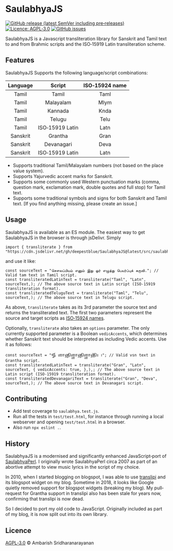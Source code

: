 # SaulabhyaJS

[![GitHub release (latest SemVer including pre‐releases)](https://img.shields.io/github/v/release/deepestblue/SaulabhyaJS?include_prereleases&sort=semver&style=for-the-badge)](https://github.com/deepestblue/SaulabhyaJS/releases) [![Licence: AGPL‐3.0](https://img.shields.io/github/license/deepestblue/SaulabhyaJS?label=LICENCE&style=for-the-badge)](https://www.gnu.org/licenses/agpl-3.0.en.html) [![GitHub issues](https://img.shields.io/github/issues/deepestblue/SaulabhyaJS?style=for-the-badge)](https://github.com/deepestblue/SaulabhyaJS/issues)

SaulabhyaJS is a Javascript transliteration library for Sanskrit and Tamil text to and from Brahmic scripts and the ISO‐15919 Latin transliteration scheme.

## Features

SaulabhyaJS Supports the following language/script combinations:

| Language |      Script     | ISO‐15924 name |
|:--------:|:---------------:|:--------------:|
|   Tamil  |      Tamil      |      Taml      |
|   Tamil  |    Malayalam    |      Mlym      |
|   Tamil  |     Kannada     |      Knda      |
|   Tamil  |      Telugu     |      Telu      |
|   Tamil  | ISO‐15919 Latin |      Latn      |
| Sanskrit |     Grantha     |      Gran      |
| Sanskrit |    Devanagari   |      Deva      |
| Sanskrit | ISO‐15919 Latin |      Latn      |

* Supports traditional Tamil/Malayalam numbers (not based on the place value system).
* Supports Yajurvedic accent marks for Sanskrit.
* Supports some commonly used Western punctuation marks (comma, question mark, exclamation mark, double quotes and full stop) for Tamil text.
* Supports some traditional symbols and signs for both Sanskrit and Tamil text. [If you find anything missing, please create an issue.]

## Usage

SaulabhyaJS is available as an ES module. The easiest way to get SaulabhyaJS in the browser is through jsDelivr. Simply

    import { transliterate } from "https://cdn.jsdelivr.net/gh/deepestblue/SaulabhyaJS@latest/src/saulabhya.min.js";

and use it like:

    const sourceText = "சௌலப்பியம் எனும் இது ஓர் எழுத்து பெயர்ப்புக் கருவி."; // Valid tam text in Tamil script.
    const transliteratedLatinText = transliterate("Taml", "Latn", sourceText,); // The above source text in Latin script (ISO‐15919 transliteration format).
    const transliteratedTeluguText = transliterate("Taml", "Telu", sourceText,); // The above source text in Telugu script.

As above, `transliterate` takes as its 3rd parameter the source text and returns the transliterated text. The first two parameters represent the source and target scripts as [ISO‐15924 names](https://en.wikipedia.org/wiki/ISO_15924).

Optionally, `transliterate` also takes an `options` parameter. The only currently supported parameter is a Boolean `vedicAccents`, which determines whether Sanskrit text should be interpreted as including Vedic accents. Use it as follows:

    const sourceText = "𑍐 𑌶𑌾𑌨𑍍𑌤𑌿॒𑌶𑍍𑌶𑌾𑌨𑍍𑌤𑌿॒𑌶𑍍𑌶𑌾𑌨𑍍𑌤𑌿᳴𑌃 ।"; // Valid vsn text in Grantha script.
    const transliteratedLatinText = transliterate("Gran", "Latn", sourceText, { vedicAccents: true, },),; // The above source text in Latin script (ISO‐15919 transliteration format).
    const transliteratedDevanagariText = transliterate("Gran", "Deva", sourceText,); // The above source text in Devanagari script.

## Contributing

* Add test coverage to `saulabhya.test.js`.
* Run all the tests in `test/test.html`, for instance through running a local webserver and opening `test/test.html` in a browser.
* Also run `npx eslint .`.

## History

SaulabhyaJS is a modernised and significantly enhanced JavaScript‐port of [SaulabhyaPerl](https://github.com/deepestblue/SaulabhyaPerl). I originally wrote SaulabhyaPerl circa 2007 as part of an abortive attempt to view music lyrics in the script of my choice.

In 2010, when I started blogging on blogspot, I was able to use [translipi](https://github.com/srikanthsubra/translipi) and its blogspot widget on my blog. Sometime in 2018, it looks like Google quietly removed support for blogspot widgets (breaking my blog). My pull‐request for Grantha support in translipi also has been stale for years now, confirming that translipi is now dead.

So I decided to port my old code to JavaScript. Originally included as part of my blog, it is now split out into its own library.

## Licence

[AGPL‐3.0](https://www.gnu.org/licenses/agpl-3.0.en.html) © Ambarish Sridharanarayanan
